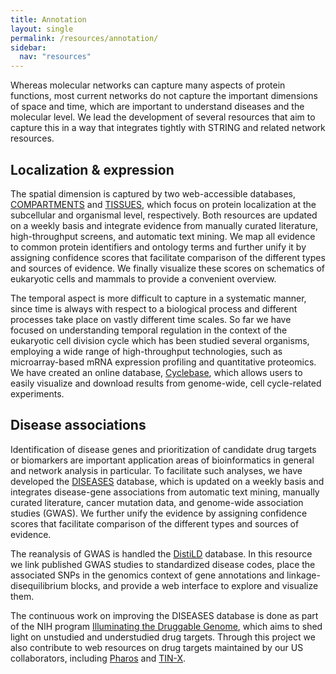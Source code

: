 ```yaml
---
title: Annotation
layout: single
permalink: /resources/annotation/
sidebar:
  nav: "resources"
---
```

Whereas molecular networks can capture many aspects of protein functions, most current networks do not capture the important dimensions of space and time, which are important to understand diseases and the molecular level. We lead the development of several resources that aim to capture this in a way that integrates tightly with STRING and related network resources.

## Localization & expression

The spatial dimension is captured by two web-accessible databases, [COMPARTMENTS](https://compartments.jensenlab.org/) and [TISSUES](https://tissues.jensenlab.org/), which focus on protein localization at the subcellular and organismal level, respectively. Both resources are updated on a weekly basis and integrate evidence from manually curated literature, high-throughput screens, and automatic text mining. We map all evidence to common protein identifiers and ontology terms and further unify it by assigning confidence scores that facilitate comparison of the different types and sources of evidence. We finally visualize these scores on schematics of eukaryotic cells and mammals to provide a convenient overview.

The temporal aspect is more difficult to capture in a systematic manner, since time is always with respect to a biological process and different processes take place on vastly different time scales. So far we have focused on understanding temporal regulation in the context of the eukaryotic cell division cycle which has been studied several organisms, employing a wide range of high-throughput technologies, such as microarray-based mRNA expression profiling and quantitative proteomics. We have created an online database, [Cyclebase](https://cyclebase.org/), which allows users to easily visualize and download results from genome-wide, cell cycle-related experiments.

## Disease associations

Identification of disease genes and prioritization of candidate drug targets or biomarkers are important application areas of bioinformatics in general and network analysis in particular. To facilitate such analyses, we have developed the [DISEASES](https://disease.jensenlab.org/) database, which is updated on a weekly basis and integrates disease-gene associations from automatic text mining, manually curated literature, cancer mutation data, and genome-wide association studies (GWAS). We further unify the evidence by assigning confidence scores that facilitate comparison of the different types and sources of evidence.

The reanalysis of GWAS is handled the [DistiLD](http://distild.jensenlab.org/) database. In this resource we link published GWAS studies to standardized disease codes, place the associated SNPs in the genomics context of gene annotations and linkage-disequilibrium blocks, and provide a web interface to explore and visualize them.

The continuous work on improving the DISEASES database is done as part of the NIH program [Illuminating the Druggable Genome](https://commonfund.nih.gov/idg), which aims to shed light on unstudied and understudied drug targets. Through this project we also contribute to web resources on drug targets maintained by our US collaborators, including [Pharos](https://pharos.nih.gov/) and [TIN-X](http://www.newdrugtargets.org/).
